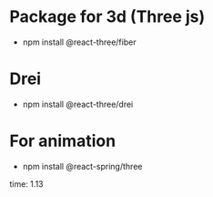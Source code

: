 # Package for 3d (Three js)

- npm install @react-three/fiber

# Drei
- npm install @react-three/drei 


# For animation
- npm install @react-spring/three 

time: 1.13